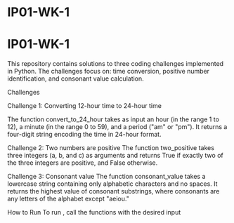 # IP01-WK-1

# IP01-WK-1

This repository contains solutions to three coding challenges implemented in Python. The challenges focus on: time conversion, positive number identification, and consonant value calculation.

Challenges

Challenge 1: Converting 12-hour time to 24-hour time

The function convert_to_24_hour takes as input an hour (in the range 1 to 12), a minute (in the range 0 to 59), and a period ("am" or "pm"). It returns a four-digit string encoding the time in 24-hour format.

Challenge 2: Two numbers are positive
The function two_positive takes three integers (a, b, and c) as arguments and returns True if exactly two of the three integers are positive, and False otherwise.

Challenge 3: Consonant value
The function consonant_value takes a lowercase string containing only alphabetic characters and no spaces. It returns the highest value of consonant substrings, where consonants are any letters of the alphabet except "aeiou."

How to Run
To run , call the functions with the desired input 

